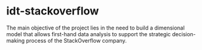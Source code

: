 # idt-stackoverflow
The main objective of the project lies in the need to build a dimensional model that allows first-hand data analysis to support the strategic decision-making process of the StackOverflow company.
